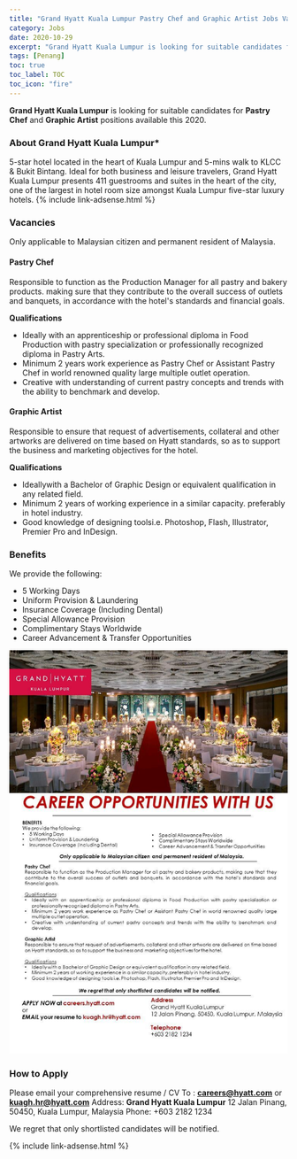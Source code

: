 ```yaml
---
title: "Grand Hyatt Kuala Lumpur Pastry Chef and Graphic Artist Jobs Vacancies 2020" 
category: Jobs 
date: 2020-10-29
excerpt: "Grand Hyatt Kuala Lumpur is looking for suitable candidates for Pastry Chef and Graphic Artist positions available this 2020" 
tags: [Penang] 
toc: true 
toc_label: TOC 
toc_icon: "fire" 
--- 
```

**Grand Hyatt Kuala Lumpur** is looking for suitable candidates for **Pastry Chef** and **Graphic Artist** positions available this 2020.

### About Grand Hyatt Kuala Lumpur*
5-star hotel located in the heart of Kuala Lumpur and 5-mins walk to KLCC & Bukit Bintang. Ideal for both business and leisure travelers, Grand Hyatt Kuala Lumpur presents 411 guestrooms and suites in the heart of the city, one of the largest in hotel room size amongst Kuala Lumpur five-star luxury hotels.
{% include link-adsense.html %} 

### Vacancies
Only applicable to Malaysian citizen and permanent resident of Malaysia.

#### Pastry Chef
Responsible to function as the Production Manager for all pastry and bakery products. making sure that they
contribute to the overall success of outlets and banquets, in accordance with the hotel's standards and
financial goals.

**Qualifications**
- Ideally with an apprenticeship or professional diploma in Food Production with pastry specialization or
professionally recognized diploma in Pastry Arts.
- Minimum 2 years work experience as Pastry Chef or Assistant Pastry Chef in world renowned quality large
multiple outlet operation.
- Creative with understanding of current pastry concepts and trends with the ability to benchmark and
develop.

#### Graphic Artist
Responsible to ensure that request of advertisements, collateral and other artworks are delivered on time based
on Hyatt standards, so as to support the business and marketing objectives for the hotel.

**Qualifications**
- Ideallywith a Bachelor of Graphic Design or equivalent qualification in any related field.
- Minimum 2 years of working experience in a similar capacity. preferably in hotel industry.
- Good knowledge of designing toolsi.e. Photoshop, Flash, Illustrator, Premier Pro and InDesign.

### Benefits
We provide the following:
- 5 Working Days
- Uniform Provision & Laundering
- Insurance Coverage (Including Dental)
- Special Allowance Provision
- Complimentary Stays Worldwide
- Career Advancement & Transfer Opportunities

![Grand Hyatt Kuala Lumpur Jobs Ads Oct 2020!](/assets/images/2020-10/grand-hyatt-kl-career-opportunities-2020.jpg "Grand Hyatt Kuala Lumpur Jobs 2020")

### How to Apply
Please email your comprehensive resume / CV To : **careers@hyatt.com** or **kuagh.hr@hyatt.com**
Address: **Grand Hyatt Kuala Lumpur**
12 Jalan Pinang, 50450, Kuala Lumpur, Malaysia
Phone: +603 2182 1234

We regret that only shortlisted candidates will be notified.

{% include link-adsense.html %} 